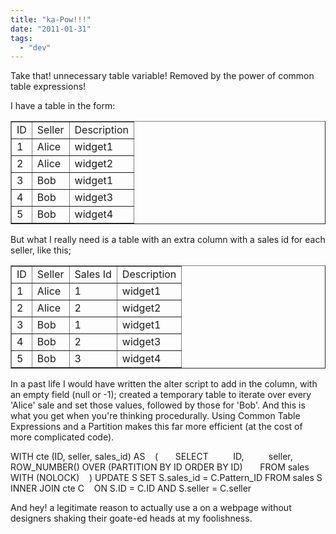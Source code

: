 ```yaml
---
title: "ka-Pow!!!"
date: "2011-01-31"
tags: 
  - "dev"
---
```


Take that! unnecessary table variable! Removed by the power of common table expressions!

I have a table in the form:

<table border="1" cellpadding="3"><tbody><tr><td>ID</td><td>Seller</td><td>Description</td></tr><tr><td>1</td><td>Alice</td><td>widget1</td></tr><tr><td>2</td><td>Alice</td><td>widget2</td></tr><tr><td>3</td><td>Bob</td><td>widget1</td></tr><tr><td>4</td><td>Bob</td><td>widget3</td></tr><tr><td>5</td><td>Bob</td><td>widget4</td></tr></tbody></table>

But what I really need is a table with an extra column with a sales id for each seller, like this;

<table border="1" cellpadding="3"><tbody><tr><td>ID</td><td>Seller</td><td>Sales Id</td><td>Description</td></tr><tr><td>1</td><td>Alice</td><td>1</td><td>widget1</td></tr><tr><td>2</td><td>Alice</td><td>2</td><td>widget2</td></tr><tr><td>3</td><td>Bob</td><td>1</td><td>widget1</td></tr><tr><td>4</td><td>Bob</td><td>2</td><td>widget3</td></tr><tr><td>5</td><td>Bob</td><td>3</td><td>widget4</td></tr></tbody></table>

In a past life I would have written the alter script to add in the column, with an empty field (null or -1); created a temporary table to iterate over every 'Alice' sale and set those values, followed by those for 'Bob'. And this is what you get when you're thinking procedurally. Using Common Table Expressions and a Partition makes this far more efficient (at the cost of more complicated code).

WITH cte (ID, seller, sales\_id)
AS
   (
      SELECT
         ID,
         seller,
         ROW\_NUMBER() OVER (PARTITION BY ID ORDER BY ID)
      FROM sales WITH (NOLOCK)
   )
UPDATE S
SET S.sales\_id = C.Pattern\_ID
FROM sales S
INNER JOIN cte C
   ON S.ID = C.ID
AND S.seller = C.seller

And hey! a legitimate reason to actually use a <table> on a webpage without designers shaking their goate-ed heads at my foolishness.
